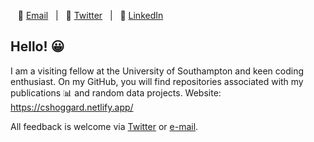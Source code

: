 &nbsp;&nbsp;&nbsp;:e-mail: [Email][Email]&nbsp;&nbsp;&nbsp;|&nbsp;&nbsp;&nbsp;:speech_balloon: [Twitter][Twitter]&nbsp;&nbsp;&nbsp;|&nbsp;&nbsp;&nbsp;:necktie: [LinkedIn][LinkedIn]

</div>

<!--
Quick Link
-->

[Twitter]:https://twitter.com/cshoggard
[LinkedIn]:https://www.linkedin.com/in/cshoggard/
[Email]:mailto:christianhoggard@gmail.com

## Hello! 😀

I am a visiting fellow at the University of Southampton and keen coding enthusiast. On my GitHub, you will find repositories associated with my publications 📊 and random data projects. Website: https://cshoggard.netlify.app/

All feedback is welcome via [Twitter](https://twitter.com/CSHoggard) or [e-mail](mailto:christianhoggard@gmail.com).  


